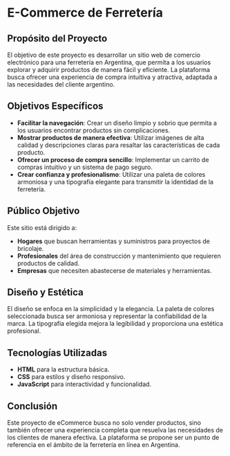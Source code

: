# E-Commerce de Ferretería

## Propósito del Proyecto
El objetivo de este proyecto es desarrollar un sitio web de comercio electrónico para una ferretería en Argentina, que permita a los usuarios explorar y adquirir productos de manera fácil y eficiente. La plataforma busca ofrecer una experiencia de compra intuitiva y atractiva, adaptada a las necesidades del cliente argentino.

## Objetivos Específicos
- **Facilitar la navegación**: Crear un diseño limpio y sobrio que permita a los usuarios encontrar productos sin complicaciones.
- **Mostrar productos de manera efectiva**: Utilizar imágenes de alta calidad y descripciones claras para resaltar las características de cada producto.
- **Ofrecer un proceso de compra sencillo**: Implementar un carrito de compras intuitivo y un sistema de pago seguro.
- **Crear confianza y profesionalismo**: Utilizar una paleta de colores armoniosa y una tipografía elegante para transmitir la identidad de la ferretería.

## Público Objetivo
Este sitio está dirigido a:
- **Hogares** que buscan herramientas y suministros para proyectos de bricolaje.
- **Profesionales** del área de construcción y mantenimiento que requieren productos de calidad.
- **Empresas** que necesiten abastecerse de materiales y herramientas.

## Diseño y Estética
El diseño se enfoca en la simplicidad y la elegancia. La paleta de colores seleccionada busca ser armoniosa y representar la confiabilidad de la marca. La tipografía elegida mejora la legibilidad y proporciona una estética profesional.

## Tecnologías Utilizadas
- **HTML** para la estructura básica.
- **CSS** para estilos y diseño responsivo.
- **JavaScript** para interactividad y funcionalidad.

## Conclusión
Este proyecto de eCommerce busca no solo vender productos, sino también ofrecer una experiencia completa que resuelva las necesidades de los clientes de manera efectiva. La plataforma se propone ser un punto de referencia en el ámbito de la ferretería en línea en Argentina.
